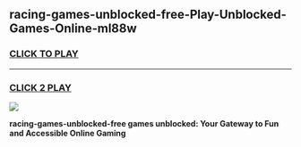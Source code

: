 
## racing-games-unblocked-free-Play-Unblocked-Games-Online-ml88w
<h3>
<a href="https://premium76.site?title=racing-games-unblocked-free&ref=25A">CLICK TO PLAY</a></h3>
<hr>

<h3>
<a href="https://premium76.site?title=racing-games-unblocked-free&ref=25A">CLICK 2 PLAY</a>
  
</h3>

<a href="https://premium76.site?title=racing-games-unblocked-free&ref=25A"><img src="https://clearcache.store/games.png"></a>


**racing-games-unblocked-free games unblocked: Your Gateway to Fun and Accessible Online Gaming**
